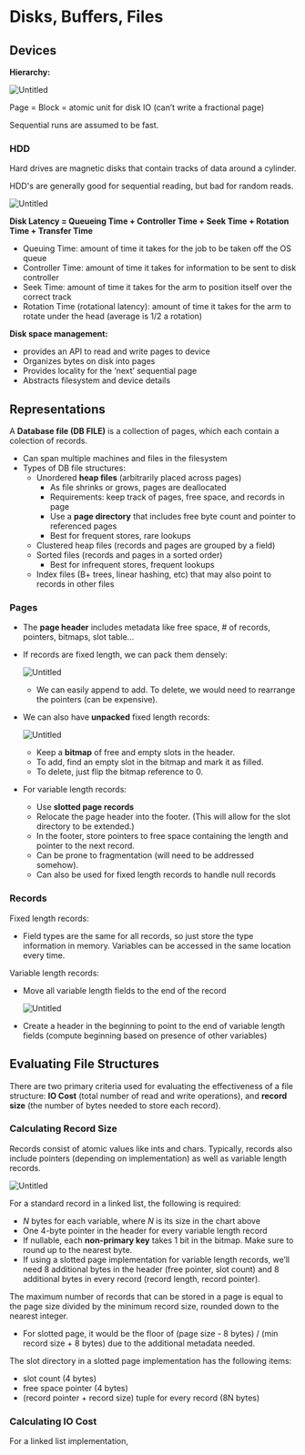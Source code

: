 # Disks, Buffers, Files

## Devices

**Hierarchy:**

![Untitled](Disks,%20Buffers,%20Files/Untitled.png)

Page = Block = atomic unit for disk IO (can’t write a fractional page)

Sequential runs are assumed to be fast.

### HDD

Hard drives are magnetic disks that contain tracks of data around a cylinder. 

HDD's are generally good for sequential reading, but bad for random reads.

![Untitled](Disks,%20Buffers,%20Files/Untitled%201.png)

**Disk Latency = Queueing Time + Controller Time + Seek Time + Rotation Time + Transfer Time**

- Queuing Time: amount of time it takes for the job to be taken off the OS queue
- Controller Time: amount of time it takes for information to be sent to disk controller
- Seek Time: amount of time it takes for the arm to position itself over the correct track
- Rotation Time (rotational latency): amount of time it takes for the arm to rotate under the head (average is 1/2 a rotation)

**Disk space management:**

- provides an API to read and write pages to device
- Organizes bytes on disk into pages
- Provides locality for the ‘next’ sequential page
- Abstracts filesystem and device details

## Representations

A **Database file (DB FILE)** is a collection of pages, which each contain a colection of records.

- Can span multiple machines and files in the filesystem
- Types of DB file structures:
    - Unordered **heap files** (arbitrarily placed across pages)
        - As file shrinks or grows, pages are deallocated
        - Requirements: keep track of pages, free space, and records in page
        - Use a **page directory** that includes free byte count and pointer to referenced pages
        - Best for frequent stores, rare lookups
    - Clustered heap files (records and pages are grouped by a field)
    - Sorted files (records and pages in a sorted order)
        - Best for infrequent stores, frequent lookups
    - Index files (B+ trees, linear hashing, etc) that may also point to records in other files

### Pages

- The **page header** includes metadata like free space, # of records, pointers, bitmaps, slot table...
- If records are fixed length, we can pack them densely:
    
    ![Untitled](Disks,%20Buffers,%20Files/Untitled%202.png)
    
    - We can easily append to add. To delete, we would need to rearrange the pointers (can be expensive).
- We can also have **unpacked** fixed length records:
    
    ![Untitled](Disks,%20Buffers,%20Files/Untitled%203.png)
    
    - Keep a **bitmap** of free and empty slots in the header.
    - To add, find an empty slot in the bitmap and mark it as filled.
    - To delete, just flip the bitmap reference to 0.
- For variable length records:
    - Use **slotted page records**
    - Relocate the page header into the footer. (This will allow for the slot directory to be extended.)
    - In the footer, store pointers to free space containing the length and pointer to the next record.
    - Can be prone to fragmentation (will need to be addressed somehow).
    - Can also be used for fixed length records to handle null records

### Records

Fixed length records:

- Field types are the same for all records, so just store the type information in memory. Variables can be accessed in the same location every time.

Variable length records:

- Move all variable length fields to the end of the record
    
    ![Untitled](Disks,%20Buffers,%20Files/Untitled%204.png)
    
- Create a header in the beginning to point to the end of variable length fields (compute beginning based on presence of other variables)

## Evaluating File Structures

There are two primary criteria used for evaluating the effectiveness of a file structure: **IO Cost** (total number of read and write operations), and **record size** (the number of bytes needed to store each record).

### Calculating Record Size

Records consist of atomic values like ints and chars. Typically, records also include pointers (depending on implementation) as well as variable length records.

![Untitled](Disks,%20Buffers,%20Files/Untitled%205.png)

For a standard record in a linked list, the following is required:

- $N$ bytes for each variable, where $N$ is its size in the chart above
- One 4-byte pointer in the header for every variable length record
- If nullable, each **non-primary key** takes 1 bit in the bitmap. Make sure to round up to the nearest byte.
- If using a slotted page implementation for variable length records, we’ll need 8 additional bytes in the header (free pointer, slot count) and 8 additional bytes in every record (record length, record pointer).

The maximum number of records that can be stored in a page is equal to the page size divided by the minimum record size, rounded down to the nearest integer.

- For slotted page, it would be the floor of (page size - 8 bytes) / (min record size + 8 bytes) due to the additional metadata needed.

The slot directory in a slotted page implementation has the following items:

- slot count (4 bytes)
- free space pointer (4 bytes)
- (record pointer + record size) tuple for every record (8N bytes)

### Calculating IO Cost

For a linked list implementation,